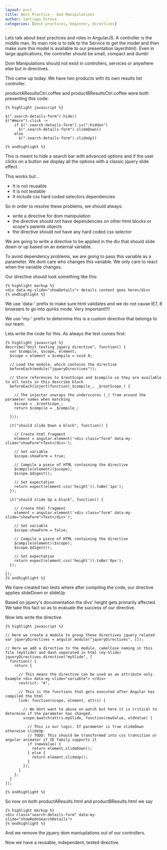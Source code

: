 ```yaml
---
layout: post
title: Best Practice - Dom Manipulations
author: Santiago Esteva                                `
categories: [best-practices, beginner, directives]
---
```


Lets talk about best practices and roles in AngularJS. A controller is the middle man.
Its main role is to talk to the Service to get the model and then make sure this model is available to our presentation layer(html).
Even in large applications, the controller should be small, compact and dumb!

Dom Manipulations should not exist in controllers, services or anywhere else but in directives.

This came up today. We have two products with its own results list controller.

productAResultsCtrl.coffee and productBResultsCtrl.coffee were both presenting this code:

    {% highlight javascript %}

    $(".search-details-form").hide()
    $("#more").click ->
        if $(".search-details-form").is(":hidden")
          $(".search-details-form").slideDown()
        else
          $(".search-details-form").slideUp()

    {% endhighlight %}


This is meant to hide a search bar with advanced options and if the user clicks on a button we display all the options with a classic jquery slide effect.

This works but...

- It is not reusable
- It is not testable
- It include css hard coded selectors dependencies

So in order to resolve these problems, we should always:

- write a directive for dom manipulation
- the directive should not have dependencies on other html blocks or scope's parents objects
- the directive should not have any hard coded css selector

We are going to write a directive to be applied in the div that should slide down or up based on an external variable.

To avoid dependency problems, we are going to pass this variable as a parameter. We dont care who changes this variable.
We only care to react when the variable changes.

Our directive should look something like this:

    {% highlight markup %}
    <div data-my-slide="showDetails"> details content goes here</div>
    {% endhighlight %}

We use 'data-' prefix to make sure html validates and we do not cause IE7, 8 browsers to go into quirks mode. Very Important!!!!

We use 'my-' prefix to determine this is a custom directive that belongs to our team.

Lets write the code for this. As always the test comes first:

    {% highlight javascript %}
    describe("Unit testing jquery directive", function() {
      var $compile, $scope, element;
      $scope = element = $compile = void 0;

      // Load the module, which contains the directive
      beforeEach(module("jqueryDirectives"));

      // Store references to $rootScope and $compile so they are available to all tests in this describe block
      beforeEach(inject(function(_$compile_, _$rootScope_) {

        // The injector unwraps the underscores (_) from around the parameter names when matching
        $scope = _$rootScope_;
        return $compile = _$compile_;

      }));

      it("should slide Down a block", function() {

        // Create html fragment
        element = angular.element('<div class="form" data-my-slide="showForm">Text</div>');

        // Set variable
        $scope.showForm = true;

        // Compile a piece of HTML containing the directive
        $compile(element)($scope);
        $scope.$digest();

        // Set expectation
        return expect(element.css('height')).toBe('1px');
      });

      it("should slide Up a block", function() {

        // Create html fragment
        element = angular.element('<div class="form" data-my-slide="showForm">Text</div>');

        // Set variable
        $scope.showForm = false;

        // Compile a piece of HTML containing the directive
        $compile(element)($scope);
        $scope.$digest();

        // Set expectation
        return expect(element.css('height')).toBe('0px');
      });

    });
    {% endhighlight %}


We have created two tests where after compiling the code, our directive applies slideDown or slideUp.

Based on jquery's documentation the divs' height gets primarily affected.
We take this fact so as to evaluate the success of our directive.

Now lets write the directive

    {% highlight javascript %}

    // Here we create a module to group these directives jquery related
    var jqueryDirectives = angular.module("jqueryDirectives", []);

    // Here we add a directive to the module. camelCase naming in this file (mySlide) and dash separated in html (my-Slide)
    jqueryDirectives.directive("mySlide", [
      function() {
        return {

          // This means the directive can be used as an attribute only. Example <div data-my-slide="variable"> </div>
          restrict: "A",

          // This is the functions that gets executed after Angular has compiled the html
          link: function(scope, element, attrs) {

            // We dont want to abuse on watch but here it is critical to determine if the parameter has changed.
            scope.$watch(attrs.mySlide, function(newValue, oldValue) {

              // This is our logic. If parameter is true slideDown otherwise slideUp.
              // TODO: This should be transformed into css transition or angular animator if IE family supports it
              if (newValue) {
                return element.slideDown();
              } else {
                return element.slideUp();
              }
            });
          }
        };
      }
    ]);

    {% endhighlight %}


So now on both productAResults.html and productBResults.html we say

    {% highlight markup %}
    <div class="search-details-form" data-my-slide="showRedoSearchDetails">
    {% endhighlight %}


And we remove the jquery dom maniuplations out of our controllers.

Now we have a reusable, independent, tested directive.